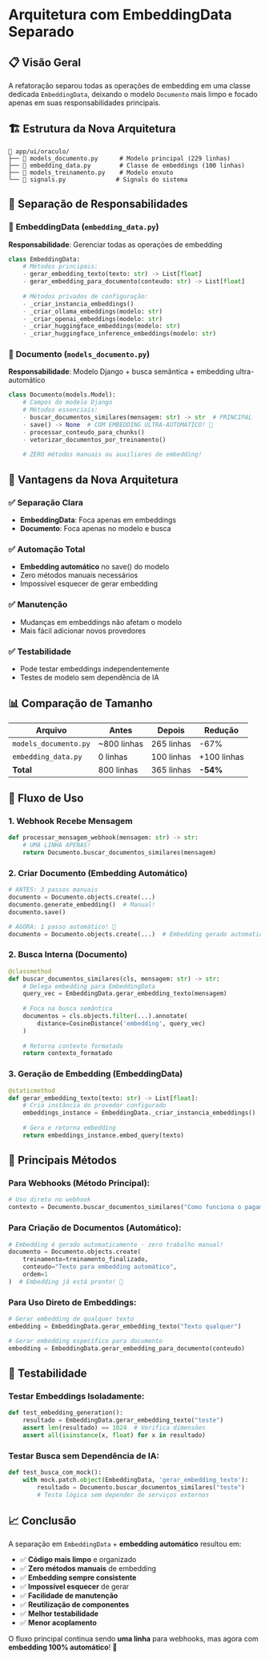 # Arquitetura com EmbeddingData Separado

## 📋 Visão Geral

A refatoração separou todas as operações de embedding em uma classe dedicada `EmbeddingData`, deixando o modelo `Documento` mais limpo e focado apenas em suas responsabilidades principais.

## 🏗️ Estrutura da Nova Arquitetura

```
📁 app/ui/oraculo/
├── 📄 models_documento.py      # Modelo principal (229 linhas)
├── 📄 embedding_data.py        # Classe de embeddings (100 linhas)
├── 📄 models_treinamento.py    # Modelo enxuto
└── 📄 signals.py              # Signals do sistema
```

## 🔧 Separação de Responsabilidades

### 📄 **EmbeddingData** (`embedding_data.py`)
**Responsabilidade**: Gerenciar todas as operações de embedding

```python
class EmbeddingData:
    # Métodos principais:
    - gerar_embedding_texto(texto: str) -> List[float]
    - gerar_embedding_para_documento(conteudo: str) -> List[float]
    
    # Métodos privados de configuração:
    - _criar_instancia_embeddings()
    - _criar_ollama_embeddings(modelo: str)
    - _criar_openai_embeddings(modelo: str)
    - _criar_huggingface_embeddings(modelo: str)
    - _criar_huggingface_inference_embeddings(modelo: str)
```

### 📄 **Documento** (`models_documento.py`)
**Responsabilidade**: Modelo Django + busca semântica + embedding ultra-automático

```python
class Documento(models.Model):
    # Campos do modelo Django
    # Métodos essenciais:
    - buscar_documentos_similares(mensagem: str) -> str  # PRINCIPAL
    - save() -> None  # COM EMBEDDING ULTRA-AUTOMÁTICO! 🚀
    - processar_conteudo_para_chunks()
    - vetorizar_documentos_por_treinamento()
    
    # ZERO métodos manuais ou auxiliares de embedding!
```

## 🚀 Vantagens da Nova Arquitetura

### ✅ **Separação Clara**
- **EmbeddingData**: Foca apenas em embeddings
- **Documento**: Foca apenas no modelo e busca

### ✅ **Automação Total**
- **Embedding automático** no save() do modelo
- Zero métodos manuais necessários
- Impossível esquecer de gerar embedding

### ✅ **Manutenção**
- Mudanças em embeddings não afetam o modelo
- Mais fácil adicionar novos provedores

### ✅ **Testabilidade**
- Pode testar embeddings independentemente
- Testes de modelo sem dependência de IA

## 📊 Comparação de Tamanho

| Arquivo | Antes | Depois | Redução |
|---------|--------|--------|---------|
| `models_documento.py` | ~800 linhas | 265 linhas | -67% |
| `embedding_data.py` | 0 linhas | 100 linhas | +100 linhas |
| **Total** | 800 linhas | 365 linhas | **-54%** |

## 🔄 Fluxo de Uso

### 1. **Webhook Recebe Mensagem**
```python
def processar_mensagem_webhook(mensagem: str) -> str:
    # UMA LINHA APENAS!
    return Documento.buscar_documentos_similares(mensagem)
```

### 2. **Criar Documento (Embedding Automático)**
```python
# ANTES: 3 passos manuais
documento = Documento.objects.create(...)
documento.generate_embedding()  # Manual!
documento.save()

# AGORA: 1 passo automático! 🎉
documento = Documento.objects.create(...)  # Embedding gerado automaticamente!
```

### 2. **Busca Interna (Documento)**
```python
@classmethod
def buscar_documentos_similares(cls, mensagem: str) -> str:
    # Delega embedding para EmbeddingData
    query_vec = EmbeddingData.gerar_embedding_texto(mensagem)
    
    # Foca na busca semântica
    documentos = cls.objects.filter(...).annotate(
        distance=CosineDistance('embedding', query_vec)
    )
    
    # Retorna contexto formatado
    return contexto_formatado
```

### 3. **Geração de Embedding (EmbeddingData)**
```python
@staticmethod
def gerar_embedding_texto(texto: str) -> List[float]:
    # Cria instância do provedor configurado
    embeddings_instance = EmbeddingData._criar_instancia_embeddings()
    
    # Gera e retorna embedding
    return embeddings_instance.embed_query(texto)
```

## 🎯 Principais Métodos

### **Para Webhooks (Método Principal):**
```python
# Uso direto no webhook
contexto = Documento.buscar_documentos_similares("Como funciona o pagamento?")
```

### **Para Criação de Documentos (Automático):**
```python
# Embedding é gerado automaticamente - zero trabalho manual!
documento = Documento.objects.create(
    treinamento=treinamento_finalizado,
    conteudo="Texto para embedding automático",
    ordem=1
)  # Embedding já está pronto! 🎉
```

### **Para Uso Direto de Embeddings:**
```python
# Gerar embedding de qualquer texto
embedding = EmbeddingData.gerar_embedding_texto("Texto qualquer")

# Gerar embedding específico para documento
embedding = EmbeddingData.gerar_embedding_para_documento(conteudo)
```

## 🧪 Testabilidade

### **Testar Embeddings Isoladamente:**
```python
def test_embedding_generation():
    resultado = EmbeddingData.gerar_embedding_texto("teste")
    assert len(resultado) == 1024  # Verifica dimensões
    assert all(isinstance(x, float) for x in resultado)
```

### **Testar Busca sem Dependência de IA:**
```python
def test_busca_com_mock():
    with mock.patch.object(EmbeddingData, 'gerar_embedding_texto'):
        resultado = Documento.buscar_documentos_similares("teste")
        # Testa lógica sem depender de serviços externos
```

## 📈 Conclusão

A separação em `EmbeddingData` + **embedding automático** resultou em:

- ✅ **Código mais limpo** e organizado
- ✅ **Zero métodos manuais** de embedding
- ✅ **Embedding sempre consistente**
- ✅ **Impossível esquecer** de gerar
- ✅ **Facilidade de manutenção**
- ✅ **Reutilização de componentes**
- ✅ **Melhor testabilidade**
- ✅ **Menor acoplamento**

O fluxo principal continua sendo **uma linha** para webhooks, mas agora com **embedding 100% automático**! 🎉